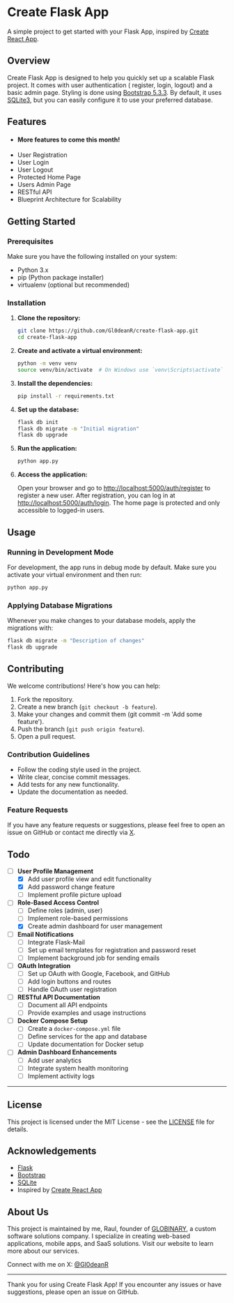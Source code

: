 # Create Flask App

A simple project to get started with your Flask App, inspired
by [Create React App](https://github.com/facebook/create-react-app).

## Overview

Create Flask App is designed to help you quickly set up a scalable Flask project. It comes with user authentication (
register, login, logout) and a basic admin page. Styling is done using [Bootstrap 5.3.3](https://getbootstrap.com/). By
default, it uses [SQLite3](https://www.sqlite.org), but you can easily configure it to use your preferred database.

## Features

- #### **More features to come this month!**
- User Registration
- User Login
- User Logout
- Protected Home Page
- Users Admin Page
- RESTful API
- Blueprint Architecture for Scalability

## Getting Started

### Prerequisites

Make sure you have the following installed on your system:

- Python 3.x
- pip (Python package installer)
- virtualenv (optional but recommended)

### Installation

1. **Clone the repository:**

    ```bash
    git clone https://github.com/Gl0deanR/create-flask-app.git
    cd create-flask-app
    ```

2. **Create and activate a virtual environment:**

    ```bash
    python -m venv venv
    source venv/bin/activate  # On Windows use `venv\Scripts\activate`
    ```

3. **Install the dependencies:**

    ```bash
    pip install -r requirements.txt
    ```

4. **Set up the database:**

    ```bash
    flask db init
    flask db migrate -m "Initial migration"
    flask db upgrade
    ```

5. **Run the application:**

    ```bash
    python app.py
    ```

6. **Access the application:**

   Open your browser and go to [http://localhost:5000/auth/register](http://localhost:5000/auth/register) to register a new user.
   After registration, you can log in at [http://localhost:5000/auth/login](http://localhost:5000/auth/login). The home page is
   protected and only accessible to logged-in users.

## Usage

### Running in Development Mode

For development, the app runs in debug mode by default. Make sure you activate your virtual environment and then run:

```bash
python app.py
```

### Applying Database Migrations

Whenever you make changes to your database models, apply the migrations with:

```bash
flask db migrate -m "Description of changes"
flask db upgrade
```

## Contributing

We welcome contributions! Here's how you can help:

1. Fork the repository.
2. Create a new branch (`git checkout -b feature`).
3. Make your changes and commit them (git commit -m 'Add some feature').
4. Push the branch (`git push origin feature`).
5. Open a pull request.

### Contribution Guidelines

- Follow the coding style used in the project.
- Write clear, concise commit messages.
- Add tests for any new functionality.
- Update the documentation as needed.

### Feature Requests

If you have any feature requests or suggestions, please feel free to open an issue on GitHub or contact me directly
via [X](https://x.com/Gl0deanR).

## Todo

- [ ] **User Profile Management**
    - [x] Add user profile view and edit functionality
    - [x] Add password change feature
    - [ ] Implement profile picture upload

- [ ] **Role-Based Access Control**
    - [ ] Define roles (admin, user)
    - [ ] Implement role-based permissions
    - [x] Create admin dashboard for user management

- [ ] **Email Notifications**
    - [ ] Integrate Flask-Mail
    - [ ] Set up email templates for registration and password reset
    - [ ] Implement background job for sending emails

- [ ] **OAuth Integration**
    - [ ] Set up OAuth with Google, Facebook, and GitHub
    - [ ] Add login buttons and routes
    - [ ] Handle OAuth user registration

- [ ] **RESTful API Documentation**
    - [ ] Document all API endpoints
    - [ ] Provide examples and usage instructions

- [ ] **Docker Compose Setup**
    - [ ] Create a `docker-compose.yml` file
    - [ ] Define services for the app and database
    - [ ] Update documentation for Docker setup

- [ ] **Admin Dashboard Enhancements**
    - [ ] Add user analytics
    - [ ] Integrate system health monitoring
    - [ ] Implement activity logs

---

## License

This project is licensed under the MIT License - see the [LICENSE](license) file for details.

## Acknowledgements

- [Flask](https://flask.palletsprojects.com/)
- [Bootstrap](https://getbootstrap.com/)
- [SQLite](https://www.sqlite.org/)
- Inspired by [Create React App](https://create-react-app.dev/)

## About Us

This project is maintained by me, Raul, founder of [GLOBINARY](https://globinary.io/en), a
custom software solutions company. I specialize in creating web-based applications, mobile apps, and SaaS solutions.
Visit our website to learn more about our services.

Connect with me on X: [@Gl0deanR](https://x.com/Gl0deanR)

---

Thank you for using Create Flask App! If you encounter any issues or have suggestions, please open an issue on GitHub.